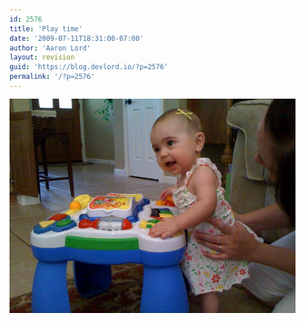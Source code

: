 ```yaml
---
id: 2576
title: 'Play time'
date: '2009-07-11T18:31:00-07:00'
author: 'Aaron Lord'
layout: revision
guid: 'https://blog.devlord.io/?p=2576'
permalink: '/?p=2576'
---
```


<p class="mobile-photo"><a href="/assets/img/2011/10/photo-773310.jpg"><img src="/assets/img/2011/10/photo-773310.jpg?w=300" border="0" alt="" /></a></p><div class="blogger-post-footer"><img width='1' height='1' src="/play-time/"' /></div>